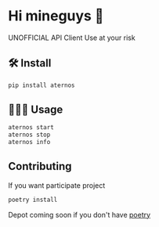 # Hi mineguys  👋

UNOFFICIAL API Client
Use at your risk

## 🛠️ Install     
```bash
pip install aternos
```

## 🧑🏻‍💻 Usage
```js
aternos start
aternos stop
aternos info
```

## Contributing

If you want participate project
```bash
poetry install
```

Depot coming soon
if you don't have [poetry](https://python-poetry.org/docs/#installation)
        